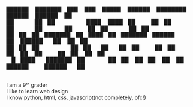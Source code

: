  ██████  ███████ ███    ███  █████  ██████  ████████     ██████   ██████  ██ <br />
██    ██ ██      ████  ████ ██   ██ ██   ██    ██        ██   ██ ██    ██ ██ <br />
██ ██ ██ ███████ ██ ████ ██ ███████ ██████     ██        ██████  ██    ██ ██ <br />
██ ██ ██      ██ ██  ██  ██ ██   ██ ██   ██    ██        ██   ██ ██    ██ ██ <br />
 █ ████  ███████ ██      ██ ██   ██ ██   ██    ██        ██████   ██████  ██ <br />
                                                                             <br />
I am a 9ᵗʰ grader<br />
I like to learn web design<br />
I know python, html, css, javascript(not completely, ofc!)<br />
